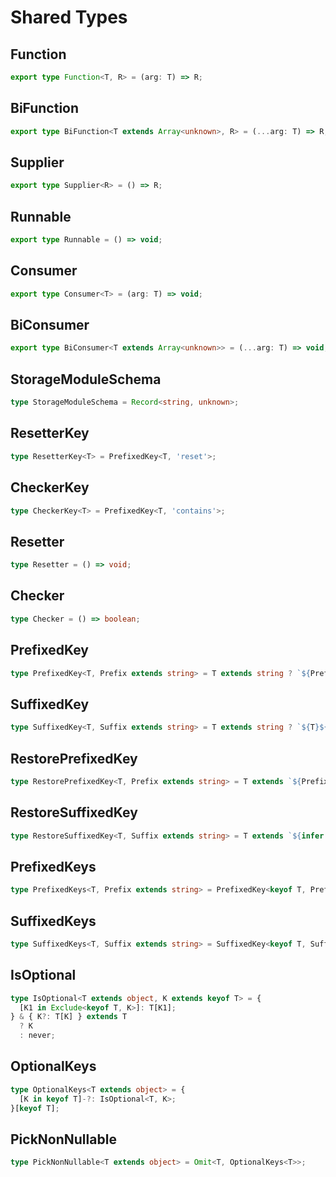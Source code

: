 # Shared Types

## Function

<CodeScroll>

```ts
export type Function<T, R> = (arg: T) => R;
```

</CodeScroll>

## BiFunction

<CodeScroll>

```ts
export type BiFunction<T extends Array<unknown>, R> = (...arg: T) => R;
```

</CodeScroll>

## Supplier

<CodeScroll>

```ts
export type Supplier<R> = () => R;
```

</CodeScroll>

## Runnable

<CodeScroll>

```ts
export type Runnable = () => void;
```

</CodeScroll>

## Consumer

<CodeScroll>

```ts
export type Consumer<T> = (arg: T) => void;
```

</CodeScroll>

## BiConsumer

<CodeScroll>

```ts
export type BiConsumer<T extends Array<unknown>> = (...arg: T) => void;
```

</CodeScroll>

<Divider />

## StorageModuleSchema

<CodeScroll>

```ts
type StorageModuleSchema = Record<string, unknown>;
```

</CodeScroll>

## ResetterKey

<CodeScroll>

```ts
type ResetterKey<T> = PrefixedKey<T, 'reset'>;
```

</CodeScroll>

## CheckerKey

<CodeScroll>

```ts
type CheckerKey<T> = PrefixedKey<T, 'contains'>;
```

</CodeScroll>

## Resetter

<CodeScroll>

```ts
type Resetter = () => void;
```

</CodeScroll>

## Checker

<CodeScroll>

```ts
type Checker = () => boolean;
```

</CodeScroll>

<Divider />

## PrefixedKey

<CodeScroll>

```ts
type PrefixedKey<T, Prefix extends string> = T extends string ? `${Prefix}${Capitalize<T>}` : never;
```

</CodeScroll>

## SuffixedKey

<CodeScroll>

```ts
type SuffixedKey<T, Suffix extends string> = T extends string ? `${T}${Capitalize<Suffix>}` : never;
```

</CodeScroll>

## RestorePrefixedKey

<CodeScroll>

```ts
type RestorePrefixedKey<T, Prefix extends string> = T extends `${Prefix}${infer U}` ? Uncapitalize<U> : never;
```

</CodeScroll>

## RestoreSuffixedKey

<CodeScroll>

```ts
type RestoreSuffixedKey<T, Suffix extends string> = T extends `${infer U}${Capitalize<Suffix>}` ? U : never;
```

</CodeScroll>

## PrefixedKeys

<CodeScroll>

```ts
type PrefixedKeys<T, Prefix extends string> = PrefixedKey<keyof T, Prefix>;
```

</CodeScroll>

## SuffixedKeys

<CodeScroll>

```ts
type SuffixedKeys<T, Suffix extends string> = SuffixedKey<keyof T, Suffix>;
```

</CodeScroll>

<Divider />

## IsOptional

<CodeScroll>

```ts
type IsOptional<T extends object, K extends keyof T> = {
  [K1 in Exclude<keyof T, K>]: T[K1];
} & { K?: T[K] } extends T
  ? K
  : never;
```

</CodeScroll>

## OptionalKeys

<CodeScroll>

```ts
type OptionalKeys<T extends object> = {
  [K in keyof T]-?: IsOptional<T, K>;
}[keyof T];
```

</CodeScroll>

## PickNonNullable

<CodeScroll>

```ts
type PickNonNullable<T extends object> = Omit<T, OptionalKeys<T>>;
```

</CodeScroll>
